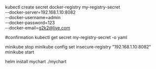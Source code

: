 kubectl create secret docker-registry my-registry-secret \
  --docker-server=192.168.1.10:8082 \
  --docker-username=admin \
  --docker-password=123 \
  --docker-email=g2k2@live.com

#confirmation
kubectl get secret my-registry-secret -o yaml

minikube stop
minikube config set insecure-registry "192.168.1.10:8082"
minikube start


helm install mychart ./mychart
